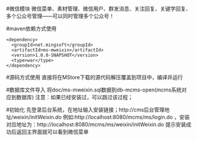 #微信模块
微信菜单、素材管理、微信用户、群发消息、关注回复、关键字回复、多个公众号管理——可以同时管理多个公众号！

#maven依赖方式使用
```
<dependency>
  <groupId>net.mingsoft</groupId>
  <artifactId>ms-mweixin</artifactId>
  <version>1.0.0-SNAPSHOT</version>
  <type>war</type>
</dependency>

```
#源码方式使用
直接将在MStore下载的源代码解压覆盖到项目中，编译并运行

#数据库文件导入
将doc/ms-mweixin.sql数据到db-mcms-open(mcms系统对应到数据库) 注意：如果已经安装过，可以跳过该过程；

#初始化
先登录后台系统，在地址输入安装链接；http://cms后台管理地址/weixin/initWeixin.do 
例如:http://localhost:8080/mcms/ms/login.do ，安装对应地址为：http://localhost:8080/mcms/ms/weixin/initWeixin.do 
提示安装成功后返回主界面就可以看到微信菜单